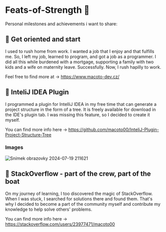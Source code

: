 # Feats-of-Strength 💪
Personal milestones and achievements i want to share:

## 🚀 Get oriented and start 

I used to rush home from work. I wanted a job that I enjoy and that fulfills me. So, I left my job, learned to program, and got a job as a programmer. I did all this while burdened with a mortgage, supporting a family with two kids and a wife on maternity leave. Successfully. Now, I rush hapilly to work.

Feel free to find more at -> https://www.macoto-dev.cz/

## 🚀 InteliJ IDEA Plugin

I programmed a plugin for IntelliJ IDEA in my free time that can generate a project structure in the form of a tree. It is freely available for download in the IDE's plugin tab. I was missing this feature, so I decided to create it myself.

You can find more info here -> https://github.com/macoto00/InteliJ-Plugin-Project-Structure-Tree

### Images 

![Snímek obrazovky 2024-07-19 211621](https://github.com/user-attachments/assets/0f44f17b-a42e-42dc-96eb-2ff5801c5474)

## 🚀 StackOverflow - part of the crew, part of the boat

On my journey of learning, I too discovered the magic of StackOverflow. When I was stuck, I searched for solutions there and found them. That's why I decided to become a part of the community myself and contribute my knowledge to help solve others' problems.

You can find more info here -> https://stackoverflow.com/users/23977471/macoto00
